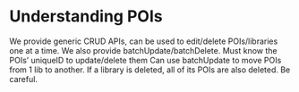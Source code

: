 # Understanding POIs

We provide generic CRUD APIs, can be used to edit/delete POIs/libraries one at a time. We also provide batchUpdate/batchDelete. Must know the POIs’ uniqueID to update/delete them Can use batchUpdate to move POIs from 1 lib to another. If a library is deleted, all of its POIs are also deleted. Be careful.

